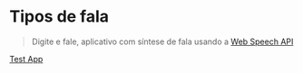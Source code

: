 # Tipos de fala 

> Digite e fale, aplicativo com síntese de fala usando a [Web Speech API](https://developer.mozilla.org/en-US/docs/Web/API/Web_Speech_API)

[Test App](https://marcelo1975.github.io/typespeakwithspeechwebapi/)
